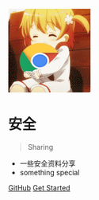 <!-- _coverpage.md -->


![1](1.gif/)

# 安全 

> Sharing

- 一些安全资料分享
- something special

[GitHub](https://github.com/tyelixy/Documentation)
[Get Started](README)
